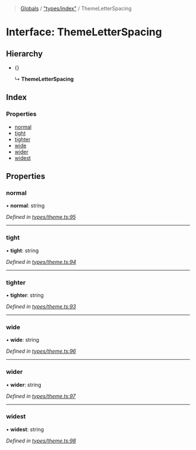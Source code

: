 > [Globals](../README.md) / ["types/index"](../modules/_types_index_.md) / ThemeLetterSpacing

# Interface: ThemeLetterSpacing

## Hierarchy

* {}

  ↳ **ThemeLetterSpacing**

## Index

### Properties

* [normal](_types_index_.themeletterspacing.md#normal)
* [tight](_types_index_.themeletterspacing.md#tight)
* [tighter](_types_index_.themeletterspacing.md#tighter)
* [wide](_types_index_.themeletterspacing.md#wide)
* [wider](_types_index_.themeletterspacing.md#wider)
* [widest](_types_index_.themeletterspacing.md#widest)

## Properties

### normal

•  **normal**: string

*Defined in [types/theme.ts:95](https://github.com/kenoxa/beamwind/blob/main/packages/beamwind/src/types/theme.ts#L95)*

___

### tight

•  **tight**: string

*Defined in [types/theme.ts:94](https://github.com/kenoxa/beamwind/blob/main/packages/beamwind/src/types/theme.ts#L94)*

___

### tighter

•  **tighter**: string

*Defined in [types/theme.ts:93](https://github.com/kenoxa/beamwind/blob/main/packages/beamwind/src/types/theme.ts#L93)*

___

### wide

•  **wide**: string

*Defined in [types/theme.ts:96](https://github.com/kenoxa/beamwind/blob/main/packages/beamwind/src/types/theme.ts#L96)*

___

### wider

•  **wider**: string

*Defined in [types/theme.ts:97](https://github.com/kenoxa/beamwind/blob/main/packages/beamwind/src/types/theme.ts#L97)*

___

### widest

•  **widest**: string

*Defined in [types/theme.ts:98](https://github.com/kenoxa/beamwind/blob/main/packages/beamwind/src/types/theme.ts#L98)*
